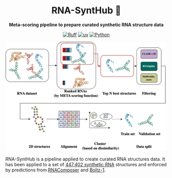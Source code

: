 <div align="center">

<!-- omit in toc -->
# RNA-SyntHub 🧬
<strong>Meta-scoring pipeline to prepare curated synthetic RNA structure data</strong>

[![Ruff](https://img.shields.io/endpoint?url=https://raw.githubusercontent.com/astral-sh/ruff/main/assets/badge/v2.json)](https://github.com/astral-sh/ruff)
[![uv](https://img.shields.io/endpoint?url=https://raw.githubusercontent.com/astral-sh/uv/main/assets/badge/v0.json)](https://github.com/astral-sh/uv)
[![Python](https://img.shields.io/pypi/pyversions/tensorflow.svg)](https://badge.fury.io/py/tensorflow)

</div>

![](data/img/figures/pipeline.png)

RNA-SyntHub is a pipeline applied to create curated RNA structures data. 
It has been applied to a set of [447,402 synthetic RNA](https://www.kaggle.com/datasets/andrewfavor/uw-synthetic-rna-structures) structures 
and enforced by predictions from [RNAComposer](https://rnacomposer.cs.put.poznan.pl/) and [Boltz-1](https://github.com/jwohlwend/boltz). 

